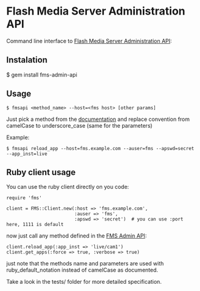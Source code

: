Flash Media Server Administration API
=====================================

Command line interface to [Flash Media Server Administration API][fmsapi]:

Instalation
-----------

   $ gem install fms-admin-api

Usage
-----

    $ fmsapi <method_name> --host=<fms host> [other params]

Just pick a method from the [documentation][fmsapi] and replace convention 
from camelCase to underscore_case (same for the parameters)

Example:

    $ fmsapi reload_app --host=fms.example.com --auser=fms --apswd=secret --app_inst=live


Ruby client usage
-----------------

You can use the ruby client directly on you code:

    require 'fms'

    client = FMS::Client.new(:host => 'fms.example.com',
                             :auser => 'fms',
                             :apswd => 'secret')  # you can use :port here, 1111 is default

now just call any method defined in the [FMS Admin API][fmsapi]:

    client.reload_app(:app_inst => 'live/cam1')
    client.get_apps(:force => true, :verbose => true)

just note that the methods name and parameters are used with ruby_default_notation 
instead of camelCase as documented.

Take a look in the tests/ folder for more detailed specification.

[fmsapi]: http://help.adobe.com/en_US/flashmediaserver/adminapi/WSa4cb07693d12388431df580a12a34991ebc-8000.html